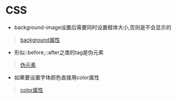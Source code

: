 # CSS
* background-image设置后需要同时设置框体大小,否则是不会显示的
> [background属性](https://www.w3school.com.cn/cssref/pr_background.asp)
* 形似::before,::after之类的tag是伪元素
> [伪元素](https://www.w3school.com.cn/css/css_pseudo_elements.asp)
* 如果要设置字体颜色直接用color属性
> [color属性](https://www.w3school.com.cn/cssref/pr_text_color.asp)
